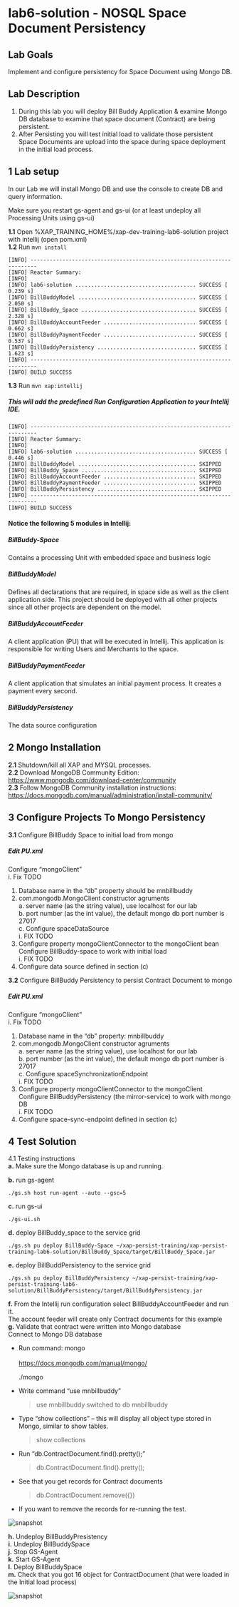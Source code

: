 # lab6-solution - NOSQL Space Document Persistency 

## Lab Goals

Implement and configure persistency for Space Document using Mongo DB. <br />


## Lab Description
1. During this lab you will deploy Bill Buddy Application & examine Mongo DB database to examine that space document (Contract) are being persistent. <br />
2. After Persisting you will test initial load to validate those persistent Space Documents are upload into the space during space deployment in the initial load process. <br />  


## 1 Lab setup
In our Lab we will install Mongo DB and use the console to create DB and query information. <br />
	
Make sure you restart gs-agent and gs-ui (or at least undeploy all Processing Units using gs-ui)
    
**1.1** Open %XAP_TRAINING_HOME%/xap-dev-training-lab6-solution project with intellij (open pom.xml)<br>
**1.2** Run `mvn install`

    [INFO] ------------------------------------------------------------------------
    [INFO] Reactor Summary:
    [INFO] 
    [INFO] lab6-solution ...................................... SUCCESS [  0.239 s]
    [INFO] BillBuddyModel ..................................... SUCCESS [  2.050 s]
    [INFO] BillBuddy_Space .................................... SUCCESS [  2.328 s]
    [INFO] BillBuddyAccountFeeder ............................. SUCCESS [  0.662 s]
    [INFO] BillBuddyPaymentFeeder ............................. SUCCESS [  0.537 s]
    [INFO] BillBuddyPersistency ............................... SUCCESS [  1.623 s]
    [INFO] ------------------------------------------------------------------------
    [INFO] BUILD SUCCESS

    
**1.3**   Run `mvn xap:intellij` <br />
##### This will add the predefined Run Configuration Application to your Intellij IDE.

    [INFO] ------------------------------------------------------------------------
    [INFO] Reactor Summary:
    [INFO] 
    [INFO] lab6-solution ...................................... SUCCESS [  0.446 s]
    [INFO] BillBuddyModel ..................................... SKIPPED
    [INFO] BillBuddy_Space .................................... SKIPPED
    [INFO] BillBuddyAccountFeeder ............................. SKIPPED
    [INFO] BillBuddyPaymentFeeder ............................. SKIPPED
    [INFO] BillBuddyPersistency ............................... SKIPPED
    [INFO] ------------------------------------------------------------------------
    [INFO] BUILD SUCCESS


#### Notice the following 5 modules in Intellij: ####

##### BillBuddy-Space #####
Contains a processing Unit with embedded space and business logic <br />

##### BillBuddyModel #####
Defines all declarations that are required, in space side as well as the client application side.
This project should be deployed with all other projects since all other projects are dependent on the model. <br />

##### BillBuddyAccountFeeder #####
A client application (PU) that will be executed in Intellij. This application is responsible for writing Users and Merchants to the space. <br />

##### BillBuddyPaymentFeeder #####
A client application that simulates an initial payment process. It creates a payment every second. <br />

##### BillBuddyPersistency #####
The data source configuration
       
## 2	Mongo Installation
  
**2.1** Shutdown/kill all XAP and MYSQL processes. <br />
**2.2** Download MongoDB Community Edition:<br />
        https://www.mongodb.com/download-center/community<br />
**2.3** Follow MongoDB Community installation instructions:<br />
        https://docs.mongodb.com/manual/administration/install-community/<br />
     

## 3  Configure Projects To Mongo Persistency 
**3.1** Configure BillBuddy Space to initial load from mongo <br />

##### 	Edit PU.xml <br />
Configure “mongoClient” <br />
 i.	Fix TODO <br />
 1.	Database name in the “db” property should be mnbillbuddy <br />
 2.	com.mongodb.MongoClient constructor agruments <br />
 a.	server name (as the string value), use localhost for our lab <br /> 
 b.	port number (as the int value), the default mongo db port number is 27017 <br />
 c.	Configure spaceDataSource <br />
 i.	FIX TODO <br />
  1.	Configure property mongoClientConnector to the mongoClient bean <br />
  	    Configure BillBuddy-space to work with initial load <br />
    i.	FIX TODO <br />
  1.	Configure data source defined in section (c) <br />

**3.2** Configure BillBuddy Persistency to persist Contract Document to mongo <br />

##### 	Edit PU.xml <br />
Configure “mongoClient” <br />
  i.	Fix TODO <br />
  1.	Database name in the “db” property: mnbillbuddy <br />
  2.	com.mongodb.MongoClient constructor agruments <br />
    a.	server name (as the string value), use localhost for our lab <br />
    b.	port number (as the int value), the default mongo db port number is 27017 <br />
    c.	Configure spaceSynchronizationEndpoint <br />
    i.	FIX TODO <br />
  3.	Configure property mongoClientConnector to the mongoClient <br />
  	    Configure BillBuddyPersistency (the mirror-service) to work with mongo DB <br />
    i.	FIX TODO <br />
  4.	Configure space-sync-endpoint defined in section (c) <br />

## 4  Test Solution
4.1	Testing instructions <br />
  **a.**	Make sure the Mongo database is up and running. <br />
    
  **b.**	run gs-agent <br />

    ./gs.sh host run-agent --auto --gsc=5
    
  **c.**	run gs-ui <br />

    ./gs-ui.sh
    
  **d.**	deploy BillBuddy_space to the service grid  <br />

    ./gs.sh pu deploy BillBuddy-Space ~/xap-persist-training/xap-persist-training-lab6-solution/BillBuddy_Space/target/BillBuddy_Space.jar
    
  **e.**	deploy BillBuddPersistency to the service grid  <br />

    ./gs.sh pu deploy BillBuddyPersistency ~/xap-persist-training/xap-persist-training-lab6-solution/BillBuddyPersistency/target/BillBuddyPersistency.jar
    
  **f.**	From the Intellij run configuration select BillBuddyAccountFeeder and run it. <br />
    The account feeder will create only Contract documents for this example <br />
  **g.**	Validate that contract were written into Mongo database <br />
    Connect to Mongo DB database <br />
    
*   Run command: mongo <br />   
    https://docs.mongodb.com/manual/mongo/ 

    ./mongo

*   Write command “use mnbillbuddy” <br />

    > use mnbillbuddy
    switched to db mnbillbuddy
    > 

*   Type “show collections” – this will display all object type stored in Mongo, similar to show tables. <br />

    > show collections
    
*   Run “db.ContractDocument.find().pretty();” <br />

    > db.ContractDocument.find().pretty();
    
*   See that you get records for Contract documents <br />

    >db.ContractDocument.remove({})
    
*   If you want to remove the records for re-running the test.

 ![snapshot](Pictures/Picture5.png)
 
 **h.**	Undeploy BillBuddyPresistency <br />
 **i.**	Undeploy BillBuddySpace <br />
 **j.**	Stop GS-Agent <br />
 **k.**	Start GS-Agent <br />
 **l.**	Deploy BillBuddySpace <br />
 **m.**	Check that you got 16 object for ContractDocument (that were loaded in the Initial load process) <br />

 ![snapshot](Pictures/Picture6.png)